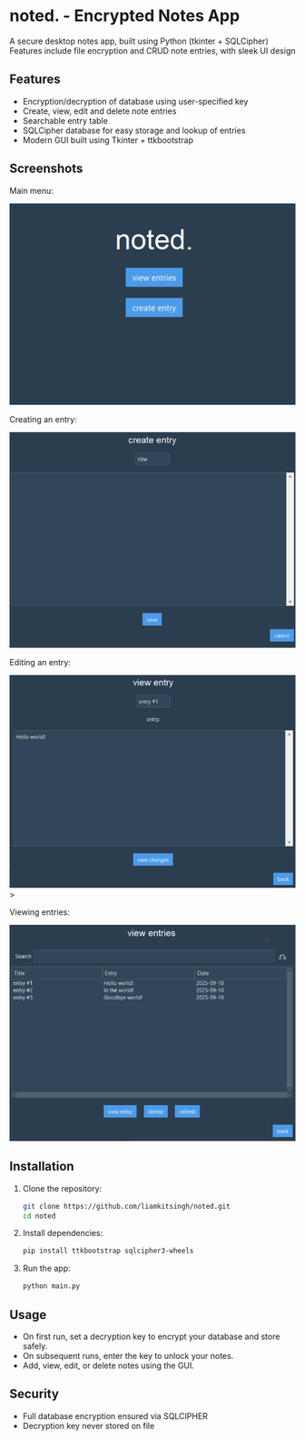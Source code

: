 # noted. - Encrypted Notes App
A secure desktop notes app, built using Python (tkinter + SQLCipher)
Features include file encryption and CRUD note entries, with sleek UI design

## Features
- Encryption/decryption of database using user-specified key
- Create, view, edit and delete note entries
- Searchable entry table
- SQLCipher database for easy storage and lookup of entries
- Modern GUI built using Tkinter + ttkbootstrap

## Screenshots

Main menu:

<img src="screenshots/dashboard.png" alt="Dashboard" width="600"/>

Creating an entry:

<img src="screenshots/create_entry.png" alt="Create Entry" width="600"/>

Editing an entry:

<img src="screenshots/edit_entry.png" alt="Edit Entry" width="600"/>>

Viewing entries:

<img src="screenshots/view_entries.png" alt="View Entries" width="600"/>

## Installation
1. Clone the repository:
   
   ```bash
   git clone https://github.com/liamkitsingh/noted.git
   cd noted

2. Install dependencies:

   ```bash
   pip install ttkbootstrap sqlcipher3-wheels

3. Run the app:

   ```bash
   python main.py

## Usage
- On first run, set a decryption key to encrypt your database and store safely.
- On subsequent runs, enter the key to unlock your notes.
- Add, view, edit, or delete notes using the GUI.

## Security

- Full database encryption ensured via SQLCIPHER
- Decryption key never stored on file


